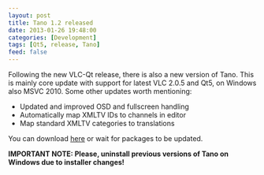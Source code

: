 ```yaml
---
layout: post
title: Tano 1.2 released
date: 2013-01-26 19:48:00
categories: [Development]
tags: [Qt5, release, Tano]
feed: false
---
```


Following the new VLC-Qt release, there is also a new version of Tano. This is mainly core update with support for latest VLC 2.0.5 and Qt5, on Windows also MSVC 2010. Some other updates worth mentioning:
<ul>
	<li>Updated and improved OSD and fullscreen handling</li>
	<li>Automatically map XMLTV IDs to channels in editor</li>
	<li>Map standard XMLTV categories to translations</li>
</ul>
You can download <a href="/tano-player/download/" target="_blank">here</a> or wait for packages to be updated.

<strong>IMPORTANT NOTE: Please, uninstall previous versions of Tano on Windows due to installer changes!</strong>
